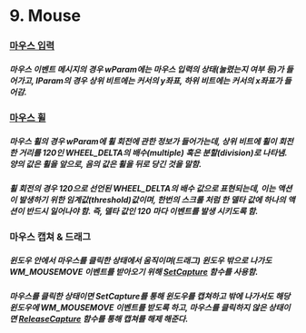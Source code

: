 # 9. Mouse

### [마우스 입력](https://docs.microsoft.com/ko-kr/windows/win32/inputdev/wm-lbuttondown)

##### 마우스 이벤트 메시지의 경우 wParam에는 마우스 입력의 상태(눌렸는지 여부 등)가 들어가고, lParam의 경우 상위 비트에는 커서의 y좌표, 하위 비트에는 커서의 x좌표가 들어감.

### [마우스 휠](https://docs.microsoft.com/en-us/windows/win32/inputdev/wm-mousewheel)
##### 마우스 휠의 경우 wParam에 휠 회전에 관한 정보가 들어가는데, 상위 비트에 휠이 회전한 거리를 120인 WHEEL_DELTA의 배수(multiple) 혹은 분할(division)로 나타냄. 양의 값은 휠을 앞으로, 음의 값은 휠을 뒤로 당긴 것을 말함.
##### 휠 회전의 경우 120으로 선언된 WHEEL_DELTA의 배수 값으로 표현되는데, 이는 액션이 발생하기 위한 임계값(threshold)값이며, 한번의 스크롤 처럼 한 델타 값에 하나의 액션이 반드시 일어나야 함. 즉, 델타 값인 120 마다 이벤트를 발생 시키도록 함.

### 마우스 캡쳐 & 드래그
##### 윈도우 안에서 마우스를 클릭한 상태에서 움직이며(드래그) 윈도우 밖으로 나가도 WM_MOUSEMOVE 이벤트를 받아오기 위해 [SetCapture](https://docs.microsoft.com/en-us/windows/win32/api/winuser/nf-winuser-setcapture) 함수를 사용함.
##### 마우스를 클릭한 상태이면 SetCapture를 통해 윈도우를 캡쳐하고 밖에 나가서도 해당 윈도우에 WM_MOUSEMOVE 이벤트를 받도록 하고, 마우스를 클릭하지 않은 상태이면 [ReleaseCapture](https://docs.microsoft.com/en-us/windows/win32/api/winuser/nf-winuser-releasecapture) 함수를 통해 캡쳐를 해제 해준다.
